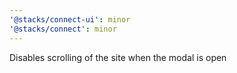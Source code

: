 ```yaml
---
'@stacks/connect-ui': minor
'@stacks/connect': minor
---
```


Disables scrolling of the site when the modal is open
